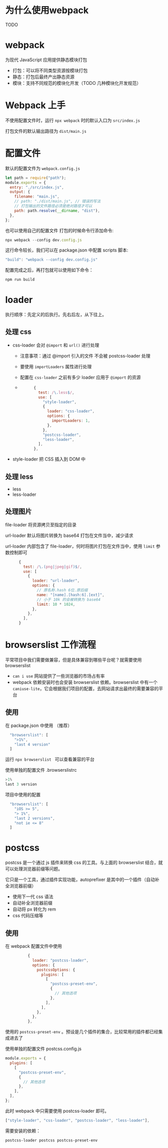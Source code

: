 # 为什么使用webpack

TODO

# webpack

为现代 JavaScript 应用提供静态模块打包

-  打包：可以将不同类型资源按模块打包
- 静态：打包后最终产出静态资源
- 模块：支持不同规范的模块化开发（TODO 几种模块化开发规范）

# Webpack 上手

不使用配置文件时，运行 `npx webpack` 时的默认入口为 `src/index.js`

打包文件的默认输出路径为 `dist/main.js`

# 配置文件

默认的配置文件为 `webpack.config.js`

```js
let path = require("path");
module.exports = {
  entry: "./src/index.js",
  output: {
    filename: "main.js",
    // path: "./dist/main.js", // 错误的写法
    // 打包输出的文件路径必须是绝对路径才可以
    path: path.resolve(__dirname, "dist"),
  },
};
```

也可以使用自己的配置文件 打包的时候命令行添加命令:

```js
npx webpack --config dev.config.js
```

这行命令较长，我们可以在 package.json 中配置 scripts 脚本:

```js
"build": "webpack --config dev.config.js"
```

配置完成之后，再打包就可以使用如下命令：

```js
npm run build
```

# loader

执行顺序：先定义的后执行。先右后左，从下往上。

## 处理 css

- css-loader  会对 `@import` 和 `url()` 进行处理

  - 注意事项：通过 @import 引入的文件 不会被 postcss-loader 处理

  - 要使用 `importLoaders` 属性进行处理 

  - 配置在 `css-loader` 之前有多少 loader 应用于 `@import` 的资源

  - ```js
          {
            test: /\.less$/,
            use: [
              "style-loader",
              {
                loader: "css-loader",
                options: {
                  importLoaders: 1,
                },
              },
              "postcss-loader",
              "less-loader",
            ],
          },
    ```

- style-loader 把 CSS 插入到 DOM 中

## 处理 less

- less 
- less-loader

## 处理图片

file-loader  将资源拷贝至指定的目录

url-loader  默认将图片转换为 base64 打包在文件当中，减少请求

url-loader 内部包含了 file-loader，何时将图片打包在文件当中，使用 `limit` 参数控制即可 

```js
      {
        test: /\.(png|jpeg|gif)$/,
        use: [
          {
            loader: "url-loader",
            options: {
              // 原名称.hash 6位.原后缀
              name: "[name].[hash:6].[ext]",
              // 小于 10k 的会被转换为 base64
              limit: 10 * 1024,
            },
          },
        ],
      }
```



# browserslist 工作流程

平常项目中我们需要做兼容，但是具体兼容到哪些平台呢？就需要使用 browserslist

- `can i use` 网站提供了一些浏览器的市场占有率
- webpack 依赖安装时也会安装 browserslist 依赖。browserslist 中有一个 `caniuse-lite`，它会根据我们项目的配置，去网站请求出最终的需要兼容的平台

## 使用

在 package.json 中使用 （推荐）

```js
  "browserslist": [
    ">1%",
    "last 4 version"
  ]
```

运行 `npx browserslist ` 可以查看兼容的平台



使用单独的配置文件 .browserslistrc

```js
>1%
last 3 version
```

项目中使用的配置

```js
  "browserslist": [
    "iOS >= 5",
    "> 1%",
    "last 2 versions",
    "not ie <= 8"
  ]
```

# postcss

postcss 是一个通过 js 插件来转换 css 的工具。与上面的 browserslist 结合，就可以处理浏览器前缀等问题。

它只是一个工具，通过插件实现功能，autoprefixer 是其中的一个插件（自动补全浏览器前缀）

- 使用下一代 css 语法
- 自动补全浏览器前缀
- 自动将 px 转化为 rem
- css 代码压缩等

## 使用

在 webpack 配置文件中使用

```js
          {
            loader: "postcss-loader",
            options: {
              postcssOptions: {
                plugins: [
                  [
                    "postcss-preset-env",
                    {
                      // 其他选项
                    },
                  ],
                ],
              },
            },
          },
```

使用的 `postcss-preset-env` 。预设是几个插件的集合，比较常用的插件都已经集成进去了

使用单独的配置文件 postcss.config.js

```js
module.exports = {
  plugins: [
    [
      "postcss-preset-env",
      {
        // 其他选项
      },
    ],
  ],
};
```

此时 webpack 中只需要使用 postcss-loader 即可。

```js
["style-loader", "css-loader", "postcss-loader", "less-loader"],
```

需要安装的依赖：

`postcss-loader postcss postcss-preset-env  ` 

